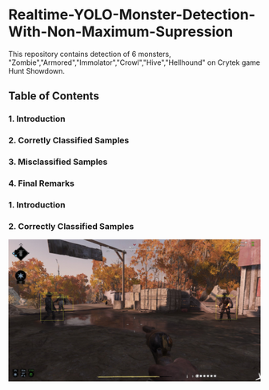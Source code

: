 # Realtime-YOLO-Monster-Detection-With-Non-Maximum-Supression
This repository contains detection of 6 monsters, "Zombie","Armored","Immolator","Crowl","Hive","Hellhound" on Crytek game Hunt Showdown.
## Table of Contents
### 1. Introduction
### 2. Corretly Classified Samples
### 3. Misclassified Samples
### 4. Final Remarks





### 1. Introduction




### 2. Correctly Classified Samples

![Zombie](detectedzombie.jpg)

